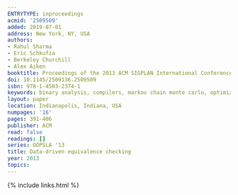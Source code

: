 ```yaml
---
ENTRYTYPE: inproceedings
acmid: '2509509'
added: 2019-07-01
address: New York, NY, USA
authors:
- Rahul Sharma
- Eric Schkufza
- Berkeley Churchill
- Alex Aiken
booktitle: Proceedings of the 2013 ACM SIGPLAN International Conference on Object Oriented Programming Systems Languages and Applications
doi: 10.1145/2509136.2509509
isbn: 978-1-4503-2374-1
keywords: binary analysis, compilers, markov chain monte carlo, optimization, smt, superoptimization, verification, x86
layout: paper
location: Indianapolis, Indiana, USA
numpages: '16'
pages: 391-406
publisher: ACM
read: false
readings: []
series: OOPSLA '13
title: Data-driven equivalence checking
year: 2013
topics:
---
```


{% include links.html %}
